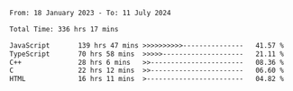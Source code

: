 <!-- ![GitHub metrics](https://metrics.lecoq.io/i-ice-bear) -->  

<!--START_SECTION:waka-->

```txt
From: 18 January 2023 - To: 11 July 2024

Total Time: 336 hrs 17 mins

JavaScript       139 hrs 47 mins >>>>>>>>>>---------------   41.57 %
TypeScript       70 hrs 58 mins  >>>>>--------------------   21.11 %
C++              28 hrs 6 mins   >>-----------------------   08.36 %
C                22 hrs 12 mins  >>-----------------------   06.60 %
HTML             16 hrs 11 mins  >------------------------   04.82 %
```

<!--END_SECTION:waka-->
###
